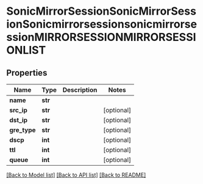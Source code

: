 # SonicMirrorSessionSonicMirrorSessionSonicmirrorsessionsonicmirrorsessionMIRRORSESSIONMIRRORSESSIONLIST

## Properties
Name | Type | Description | Notes
------------ | ------------- | ------------- | -------------
**name** | **str** |  | 
**src_ip** | **str** |  | [optional] 
**dst_ip** | **str** |  | [optional] 
**gre_type** | **str** |  | [optional] 
**dscp** | **int** |  | [optional] 
**ttl** | **int** |  | [optional] 
**queue** | **int** |  | [optional] 

[[Back to Model list]](../README.md#documentation-for-models) [[Back to API list]](../README.md#documentation-for-api-endpoints) [[Back to README]](../README.md)


